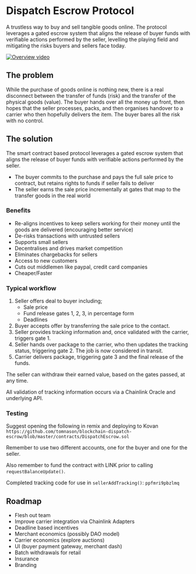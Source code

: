 # Dispatch Escrow Protocol
A trustless way to buy and sell tangible goods online. 
The protocol leverages a gated escrow system that aligns the release of buyer funds with verifiable actions performed by the seller, levelling the playing field and mitigating the risks buyers and sellers face today.

[![Overview video](http://img.youtube.com/vi/Xov_W_pMOY0/0.jpg)](http://www.youtube.com/watch?v=Xov_W_pMOY0 "Overview video")

## The problem 
While the purchase of goods online is nothing new, there is a real disconnect between the transfer of funds (risk) and the transfer of the physical goods (value). 
The buyer hands over all the money up front, then hopes that the seller processes, packs, and then organises handover to a carrier who then hopefully delivers the item.
The buyer bares all the risk with no control. 
## The solution
The smart contract based protocol leverages a gated escrow system that aligns the release of buyer funds with verifiable actions performed by the seller. 
* The buyer commits to the purchase and pays the full sale price to contract, but retains rights to funds if seller fails to deliver
* The seller earns the sale price incrementally at gates that map to the transfer goods in the real world
### Benefits
* Re-aligns incentives to keep sellers working for their money until the goods are delivered (encouraging better service)
* De-risks transactions with untrusted sellers
* Supports small sellers
* Decentralises and drives market competition
* Eliminates chargebacks for sellers
* Access to new customers
* Cuts out middlemen like paypal, credit card companies
* Cheaper/Faster
### Typical workflow
1.	Seller offers deal to buyer including;
    * Sale price
    * Fund release gates 1, 2, 3, in percentage form
    * Deadlines
2.	Buyer accepts offer by transferring the sale price to the contact.
3.	Seller provides tracking information and, once validated with the carrier, triggers gate 1.
4.	Seller hands over package to the carrier, who then updates the tracking status, triggering gate 2. The job is now considered in transit.
5.	Carrier delivers package, triggering gate 3 and the final release of the funds.

The seller can withdraw their earned value, based on the gates passed, at any time.

All validation of tracking information occurs via a Chainlink Oracle and underlying API.

###  Testing
Suggest opening the following in remix and deploying to Kovan
`https://github.com/tomnason/blockchain-dispatch-escrow/blob/master/contracts/DispatchEscrow.sol`

Remember to use two different accounts, one for the buyer and one for the seller.

Also remember to fund the contract with LINK prior to calling `requestBalanceUpdate()`.

Completed tracking code for use in `sellerAddTracking()`: `ppfmri9pbzlmq`

## Roadmap
* Flesh out team
* Improve carrier integration via Chainlink Adapters
* Deadline based incentives
* Merchant economics (possibly DAO model)
* Carrier economics (explore auctions)
* UI (buyer payment gateway, merchant dash)
* Batch withdrawals for retail
* Insurance
* Branding